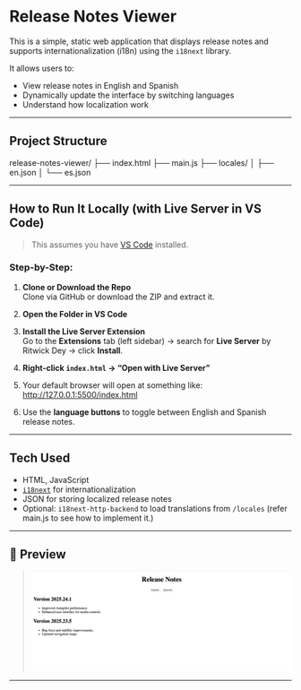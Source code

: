 # Release Notes Viewer

This is a simple, static web application that displays release notes and supports internationalization (i18n) using the `i18next` library.

It allows users to:
- View release notes in English and Spanish
- Dynamically update the interface by switching languages
- Understand how localization work

---

## Project Structure

release-notes-viewer/
├── index.html
├── main.js
├── locales/
│ ├── en.json
│ └── es.json

---

## How to Run It Locally (with Live Server in VS Code)

> This assumes you have [VS Code](https://code.visualstudio.com/) installed.

### Step-by-Step:

1. **Clone or Download the Repo**  
   Clone via GitHub or download the ZIP and extract it.

2. **Open the Folder in VS Code**

3. **Install the Live Server Extension**  
   Go to the **Extensions** tab (left sidebar) → search for **Live Server** by Ritwick Dey → click **Install**.

4. **Right-click `index.html` → “Open with Live Server”**

5. Your default browser will open at something like:  
http://127.0.0.1:5500/index.html

6. Use the **language buttons** to toggle between English and Spanish release notes.

---

## Tech Used

- HTML, JavaScript
- [`i18next`](https://www.i18next.com/) for internationalization
- JSON for storing localized release notes
- Optional: `i18next-http-backend` to load translations from `/locales` (refer main.js to see how to implement it.)

---

## 📸 Preview

> ![alt text](image.png)

---